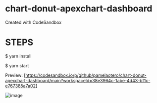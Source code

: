 # chart-donut-apexchart-dashboard
Created with CodeSandbox

# STEPS
$ yarn install


$ yarn start

Preview:
[https://codesandbox.io/p/github/pamelaotero/chart-donut-apexchart-dashboard/main?workspaceId=38e3964c-1abe-4d43-bf1c-e767385a7a02]

![image](https://github.com/user-attachments/assets/44242676-5ae8-442b-8898-6dde09212208)
